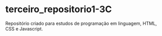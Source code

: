 # terceiro_repositorio1-3C
Repositório criado para estudos de programação em linguagem, HTML, CSS e Javascript.
